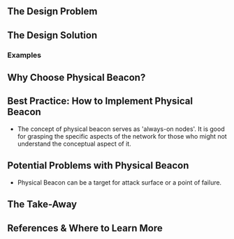 ## The Design Problem

## The Design Solution

### Examples

## Why Choose Physical Beacon?

## Best Practice: How to Implement Physical Beacon

- The concept of physical beacon serves as 'always-on nodes'. It is good for grasping the specific aspects of the network for those who might not understand the conceptual aspect of it.

## Potential Problems with Physical Beacon

- Physical Beacon can be a target for attack surface or a point of failure.

## The Take-Away

## References & Where to Learn More
